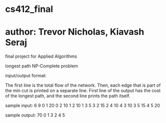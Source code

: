 # cs412_final
# author: Trevor Nicholas, Kiavash Seraj
final project for Applied Algorithms

longest path NP-Complete problem


input/output format:

The first line is the total flow of the network. Then, each edge that is part of the min cut is printed on a separate line. 
First line of the output has the cost of the longest path, and the second line prints the path itself.

sample input:
6 9 
0 1 20
0 2 10
1 2 10
1 3 5
3 2 15
2 4 10
4 3 10
3 5 15
4 5 20

sample output:
70
0 1 3 2 4 5
